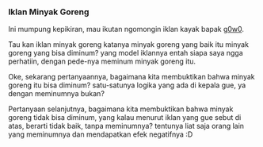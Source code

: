 ### Iklan Minyak Goreng

Ini mumpung kepikiran, mau ikutan ngomongin iklan kayak bapak [g0w0](http://blog.360.yahoo.com/element4l5).

Tau kan iklan minyak goreng katanya minyak goreng yang baik itu minyak goreng yang bisa diminum? yang model iklannya entah siapa saya ngga perhatiin, dengan pede-nya meminum minyak goreng itu.

Oke, sekarang pertanyaannya, bagaimana kita membuktikan bahwa minyak goreng itu bisa diminum? satu-satunya logika yang ada di kepala gue, ya dengan meminumnya bukan?

Pertanyaan selanjutnya, bagaimana kita membuktikan bahwa minyak goreng tidak bisa diminum, yang kalau menurut iklan yang gue sebut di atas, berarti tidak baik, tanpa meminumnya?
tentunya liat saja orang lain yang meminumnya dan mendapatkan efek negatifnya :D

<!-- METADATA: {"time": "2008-02-29 00:21:20", "title": "Iklan Minyak Goreng"} -->
